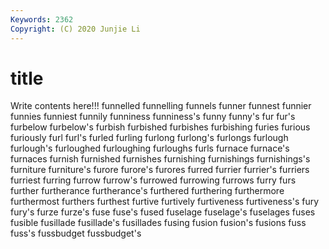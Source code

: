 ```yaml
---
Keywords: 2362
Copyright: (C) 2020 Junjie Li
---
```


# title

Write contents here!!!
funnelled 
funnelling
funnels 
funner 
funnest 
funnier 
funnies 
funniest 
funnily 
funniness 
funniness's 
funny
funny's 
fur 
fur's 
furbelow 
furbelow's 
furbish 
furbished 
furbishes 
furbishing 
furies
furious 
furiously 
furl 
furl's 
furled 
furling 
furlong 
furlong's 
furlongs 
furlough
furlough's 
furloughed 
furloughing 
furloughs 
furls 
furnace 
furnace's 
furnaces 
furnish 
furnished
furnishes 
furnishing 
furnishings 
furnishings's 
furniture 
furniture's 
furore 
furore's 
furores 
furred
furrier 
furrier's 
furriers 
furriest 
furring 
furrow 
furrow's 
furrowed 
furrowing 
furrows
furry 
furs 
further 
furtherance 
furtherance's 
furthered 
furthering 
furthermore 
furthermost 
furthers
furthest 
furtive 
furtively 
furtiveness 
furtiveness's 
fury 
fury's 
furze 
furze's 
fuse
fuse's 
fused 
fuselage 
fuselage's 
fuselages 
fuses 
fusible 
fusillade 
fusillade's 
fusillades
fusing 
fusion 
fusion's 
fusions 
fuss 
fuss's 
fussbudget 
fussbudget's 
